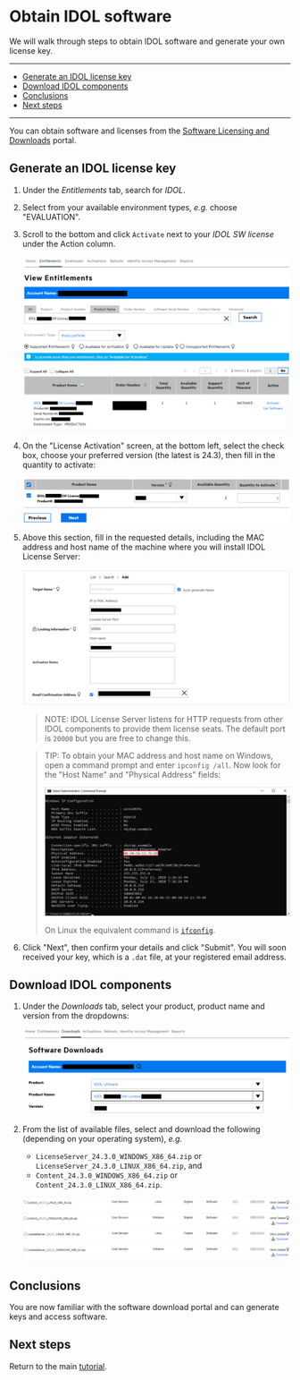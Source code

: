 # Obtain IDOL software

We will walk through steps to obtain IDOL software and generate your own license key.

---

- [Generate an IDOL license key](#generate-an-idol-license-key)
- [Download IDOL components](#download-idol-components)
- [Conclusions](#conclusions)
- [Next steps](#next-steps)

---

You can obtain software and licenses from the [Software Licensing and Downloads](https://sld.microfocus.com/mysoftware/index) portal.

## Generate an IDOL license key

1. Under the *Entitlements* tab, search for *IDOL*.
1. Select from your available environment types, *e.g.* choose "EVALUATION".
1. Scroll to the bottom and click `Activate` next to your *IDOL SW license* under the Action column.

    ![get-license](./figs/get-license.png)

1. On the "License Activation" screen, at the bottom left, select the check box, choose your preferred version (the latest is 24.3), then fill in the quantity to activate:

   ![eSoftware-selectLicense](./figs/eSoftware-selectLicense.png)

1. Above this section, fill in the requested details, including the MAC address and host name of the machine where you will install IDOL License Server:

   ![eSoftware-configureLicense](./figs/eSoftware-configureLicense.png)

    > NOTE: IDOL License Server listens for HTTP requests from other IDOL components to provide them license seats.  The default port is `20000` but you are free to change this.

    > TIP: To obtain your MAC address and host name on Windows, open a command prompt and enter `ipconfig /all`.  Now look for the "Host Name" and "Physical Address" fields:
    >
    > ![ipconfig](./figs/ipconfig.png)
    >
    > On Linux the equivalent command is [`ifconfig`](https://manpages.org/ifconfig).

1. Click "Next", then confirm your details and click "Submit".  You will soon received your key, which is a `.dat` file, at your registered email address.

## Download IDOL components

1. Under the *Downloads* tab, select your product, product name and version from the dropdowns:

    ![get-software](./figs/get-software.png)

1. From the list of available files, select and download the following (depending on your operating system), *e.g.*

   - `LicenseServer_24.3.0_WINDOWS_X86_64.zip` or `LicenseServer_24.3.0_LINUX_X86_64.zip`, and
   - `Content_24.3.0_WINDOWS_X86_64.zip` or `Content_24.3.0_LINUX_X86_64.zip`.

    ![get-idol-zips](./figs/get-idol-zips.png)

## Conclusions

You are now familiar with the software download portal and can generate keys and access software.

## Next steps

Return to the main [tutorial](./README.md#setup).

